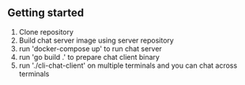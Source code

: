 ## Getting started

1. Clone repository
2. Build chat server image using server repository
2. run 'docker-compose up' to run chat server
3. run 'go build .' to prepare chat client binary
4. run './cli-chat-client' on multiple terminals and you can chat across terminals

